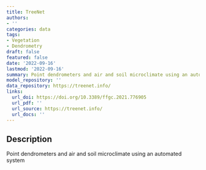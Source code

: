 ```yaml
---
title: TreeNet
authors:
- ''
categories: data
tags:
- Vegetation
- Dendrometry
draft: false
featured: false
date: '2022-09-16'
lastmod: '2022-09-16'
summary: Point dendrometers and air and soil microclimate using an automated system
model_repository: ''
data_repository: https://treenet.info/
links:
  url_doi: https://doi.org/10.3389/ffgc.2021.776905
  url_pdf: ''
  url_source: https://treenet.info/
  url_docs: ''
---
```


## Description

Point dendrometers and air and soil microclimate using an automated system

